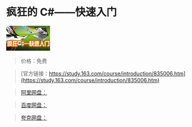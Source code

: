 # 疯狂的 C#——快速入门

![img](../../../assets/study163/free/6608834541073943184.png)

> 价格：免费

> [官方链接：https://study.163.com/course/introduction/835006.htm](https://study.163.com/course/introduction/835006.htm)

> [阿里网盘：]()

> [百度网盘：]()

> [夸克网盘：]()
